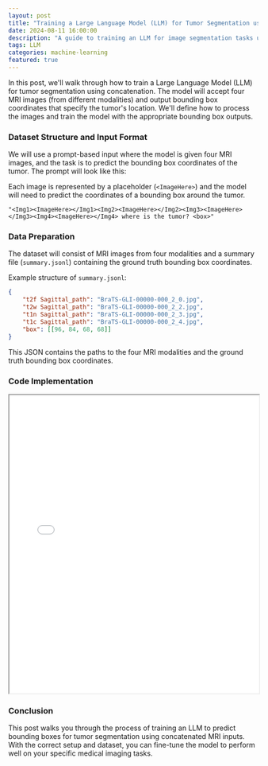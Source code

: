 ```yaml
---
layout: post
title: "Training a Large Language Model (LLM) for Tumor Segmentation using Concatenation"
date: 2024-08-11 16:00:00
description: "A guide to training an LLM for image segmentation tasks using bounding box predictions with multiple MRI modalities."
tags: LLM
categories: machine-learning
featured: true
---
```


In this post, we'll walk through how to train a Large Language Model (LLM) for tumor segmentation using concatenation. The model will accept four MRI images (from different modalities) and output bounding box coordinates that specify the tumor's location. We'll define how to process the images and train the model with the appropriate bounding box outputs.

### Dataset Structure and Input Format

We will use a prompt-based input where the model is given four MRI images, and the task is to predict the bounding box coordinates of the tumor. The prompt will look like this:


Each image is represented by a placeholder (`<ImageHere>`) and the model will need to predict the coordinates of a bounding box around the tumor.

```plain
"<Img1><ImageHere></Img1><Img2><ImageHere></Img2><Img3><ImageHere></Img3><Img4><ImageHere></Img4> where is the tumor? <box>"
```

### Data Preparation

The dataset will consist of MRI images from four modalities and a summary file (`summary.jsonl`) containing the ground truth bounding box coordinates.

Example structure of `summary.jsonl`:

```json
{
    "t2f Sagittal_path": "BraTS-GLI-00000-000_2_0.jpg",
    "t2w Sagittal_path": "BraTS-GLI-00000-000_2_2.jpg",
    "t1n Sagittal_path": "BraTS-GLI-00000-000_2_3.jpg",
    "t1c Sagittal_path": "BraTS-GLI-00000-000_2_4.jpg",
    "box": [[96, 84, 68, 68]]
}
```
This JSON contains the paths to the four MRI modalities and the ground truth bounding box coordinates.

### Code Implementation

<iframe 
    src="/assets/pdf/hk.pdf" 
    width="100%" 
    height="600px">
    MiniGPT4 with Multimodality-Concatenation
    <a href="/assets/pdf/hk.pdf">Download PDF</a>
</iframe>


### Conclusion
This post walks you through the process of training an LLM to predict bounding boxes for tumor segmentation using concatenated MRI inputs. With the correct setup and dataset, you can fine-tune the model to perform well on your specific medical imaging tasks.

